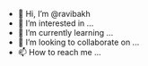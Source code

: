 - 👋 Hi, I’m @ravibakh
- 👀 I’m interested in ...
- 🌱 I’m currently learning ...
- 💞️ I’m looking to collaborate on ...
- 📫 How to reach me ...

<!---
ravibakh/ravibakh is a ✨ special ✨ repository because its `README.md` (this file) appears on your GitHub profile.
You can click the Preview link to take a look at your changes.
--->
